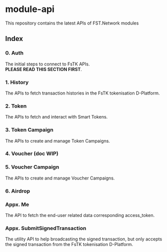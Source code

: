 # module-api
This repository contains the latest APIs of FST.Network modules

<!-- > To improve readability, multiple-line string in the body JSON will wrapped in `` ` `` rather then ` " ` or  ` """ `.   
> But please don't forget to change that into ` " ` before calling the API, in other words, to make the string of the key's value like `` query: "name: \"hello world\"\n......\n.....\n....." ``. -->

## Index

### 0. Auth

The initial steps to connect to FsTK APIs.  
**PLEASE READ THIS SECTION FIRST**.

### 1. History

The APIs to fetch transaction histories in the FsTK tokenisation D-Platform.

### 2. Token

The APIs to fetch and interact with Smart Tokens.

### 3. Token Campaign

The APIs to create and manage Token Campaigns.

### 4. Voucher (doc WIP)

### 5. Voucher Campaign

The APIs to create and manage Voucher Campaigns.

### 6. Airdrop

### Appx. Me

The API to fetch the end-user related data corresponding access_token.

### Appx. SubmitSignedTransaction

The utility API to help broadcasting the signed transaction, but only accepts the signed transaction from the FsTK tokenisation D-Platform.
